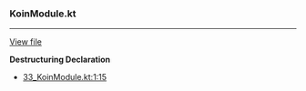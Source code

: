 ### KoinModule.kt
---
[View file](files/33_KoinModule.kt)

**Destructuring Declaration**

 - [33_KoinModule.kt:1:15](files/33_KoinModule.kt#L1:)
